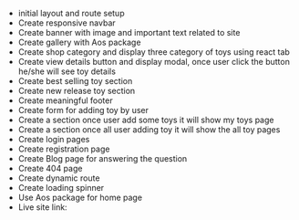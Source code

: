 - initial layout and route setup
- Create responsive navbar
- Create banner with image and important text related to site
- Create gallery with Aos package
- Create shop category and display three category of toys using react tab
- Create view details button and display modal, once user click the button he/she will see toy details
- Create best selling toy section
- Create new release toy section
- Create meaningful footer
- Create form for adding toy by user
- Create a section once user add some toys it will show my toys page
- Create a section once all user adding toy it will show the all toy pages
- Create login pages
- Create registration page
- Create Blog page for answering the question
- Create 404 page
- Create dynamic route
- Create loading spinner
- Use Aos package for home page
- Live site link: 
